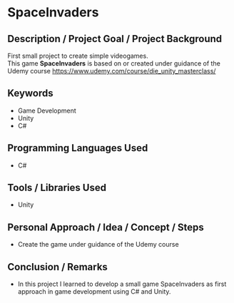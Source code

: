 # SpaceInvaders

## Description / Project Goal / Project Background

First small project to create simple videogames. \
This game **SpaceInvaders** is based on or created under guidance of the Udemy course https://www.udemy.com/course/die_unity_masterclass/

## Keywords
* Game Development
* Unity
* C#

## Programming Languages Used
* C#

## Tools / Libraries Used
* Unity

## Personal  Approach / Idea / Concept / Steps
* Create the game under guidance of the Udemy course

## Conclusion / Remarks
* In this project I learned to develop a small game SpaceInvaders as first approach in game development using C# and Unity. 
